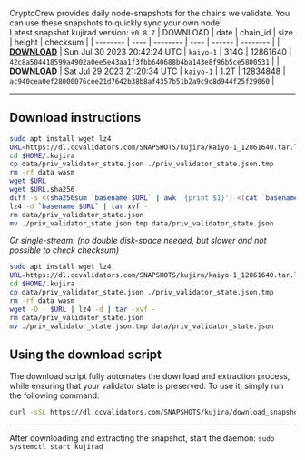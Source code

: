 CryptoCrew provides daily node-snapshots for the chains we validate. You can use these snapshots to quickly sync your own node!  
Latest snapshot kujirad version: `v0.8.7`
| DOWNLOAD | date | chain_id | size | height | checksum |
| -------- | ---- | -------- | ---- | ------ | -------- |
| **[DOWNLOAD](https://dl.ccvalidators.com/SNAPSHOTS/$CHAIN_NAME/kaiyo-1_12861640.tar.lz4)** | Sun Jul 30 2023 20:42:24 UTC | `kaiyo-1` | 314G | 12861640 | `42c8a504418599a4902a0ee5e43aa1f3fbb640688b4ba143e8f96b5ce5800531` |
| **[DOWNLOAD](https://dl.ccvalidators.com/SNAPSHOTS/$CHAIN_NAME/kaiyo-1_12834848.tar.lz4)** | Sat Jul 29 2023 21:20:34 UTC | `kaiyo-1` | 1.2T | 12834848 | `ac940cea0ef28000076cee21d7642b38b8af4357b51b2a9c9c8d944f25f29060` |
 
---
## Download instructions
 
```sh
sudo apt install wget lz4
URL=https://dl.ccvalidators.com/SNAPSHOTS/kujira/kaiyo-1_12861640.tar.lz4
cd $HOME/.kujira
cp data/priv_validator_state.json ./priv_validator_state.json.tmp
rm -rf data wasm
wget $URL
wget $URL.sha256
diff -s <(sha256sum `basename $URL` | awk '{print $1}') <(cat `basename $URL`.sha256)
lz4 -d `basename $URL` | tar xvf -
rm data/priv_validator_state.json
mv ./priv_validator_state.json.tmp data/priv_validator_state.json
```
*Or single-stream: (no double disk-space needed, but slower and not possible to check checksum)*
```sh
sudo apt install wget lz4
URL=https://dl.ccvalidators.com/SNAPSHOTS/kujira/kaiyo-1_12861640.tar.lz4
cd $HOME/.kujira
cp data/priv_validator_state.json ./priv_validator_state.json.tmp
rm -rf data wasm
wget -O - $URL | lz4 -d | tar -xvf -
rm data/priv_validator_state.json
mv ./priv_validator_state.json.tmp data/priv_validator_state.json
```
## Using the download script
 
The download script fully automates the download and extraction process, while ensuring that your validator state is preserved. To use it, simply run the following command:
 
```sh
curl -sSL https://dl.ccvalidators.com/SNAPSHOTS/kujira/download_snapshot.sh | bash
```
---
After downloading and extracting the snapshot, start the daemon: `sudo systemctl start kujirad`
